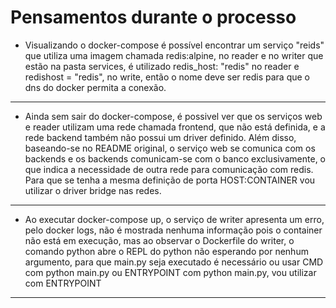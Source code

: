 # Pensamentos durante o processo

* Visualizando o docker-compose é possível encontrar um serviço "reids" que utiliza uma imagem chamada redis:alpine, no reader e no writer que estão na pasta services, é utilizado redis_host: "redis" no reader e redishost = "redis", no write, então o nome deve ser redis para que o dns do docker permita a conexão.
* * *
* Ainda sem sair do docker-compose, é possivel ver que os serviços web e reader utilizam uma rede chamada frontend, que não está definida, e a rede backend também não possui um driver definido. Além disso, baseando-se no README original, o serviço web se comunica com os backends e os backends comunicam-se com o banco exclusivamente, o que indica a necessidade de outra rede para comunicação com redis. Para que se tenha a mesma definição de porta HOST:CONTAINER vou utilizar o driver bridge nas redes.
* * * 
* Ao executar docker-compose up, o serviço de writer apresenta um erro, pelo docker logs, não é mostrada nenhuma informação pois o container não está em execução, mas 
ao observar o Dockerfile  do writer, o comando python abre o REPL do python não esperando por nenhum argumento, para que main.py seja executado é necessário ou usar CMD com python main.py ou ENTRYPOINT com python main.py, vou utilizar com ENTRYPOINT 
* * *
